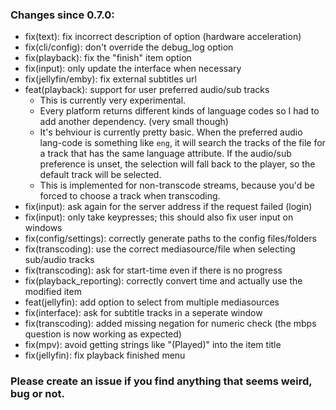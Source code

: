 ### Changes since **0.7.0**:

* fix(text): fix incorrect description of option (hardware acceleration)
* fix(cli/config): don't override the debug_log option
* fix(playback): fix the "finish" item option
* fix(input): only update the interface when necessary
* fix(jellyfin/emby): fix external subtitles url
* feat(playback): support for user preferred audio/sub tracks
  * This is currently very experimental.
  * Every platform returns different kinds of language codes so I had to add another dependency. (very small though)
  * It's behviour is currently pretty basic. When the preferred audio lang-code is something like `eng`, it will search the tracks of the file for a track that has the same language attribute. If the audio/sub preference is unset, the selection will fall back to the player, so the default track will be selected.
  * This is implemented for non-transcode streams, because you'd be forced to choose a track when transcoding.
* fix(input): ask again for the server address if the request failed (login)
* fix(input): only take keypresses; this should also fix user input on windows
* fix(config/settings): correctly generate paths to the config files/folders
* fix(transcoding): use the correct mediasource/file when selecting sub/audio tracks
* fix(transcoding): ask for start-time even if there is no progress
* fix(playback_reporting): correctly convert time and actually use the  modified item
* feat(jellyfin): add option to select from multiple mediasources
* fix(interface): ask for subtitle tracks in a seperate window
* fix(transcoding): added missing negation for numeric check (the mbps question is now working as expected)
* fix(mpv): avoid getting strings like "(Played)" into the item title
* fix(jellyfin): fix playback finished menu

### **Please create an issue if you find anything that seems weird, bug or not.**
